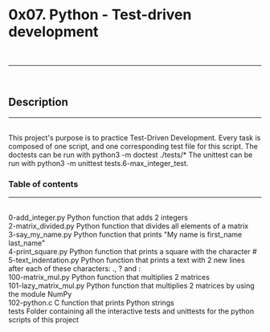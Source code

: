 <h1>0x07. Python - Test-driven development</h1>
<br>
<hr>
<br>
<h2>Description</h2>
<hr>
<br>
This project's purpose is to practice Test-Driven Development. Every task is composed of one script, and one corresponding test file for this script. The doctests can be run with python3 -m doctest ./tests/* The unittest can be run with python3 -m unittest tests.6-max_integer_test.
<br>
<h3>Table of contents</h3>
<hr>
<br>
0-add_integer.py	Python function that adds 2 integers
<br>
2-matrix_divided.py	Python function that divides all elements of a matrix
<br>
3-say_my_name.py	Python function that prints "My name is first_name last_name"
<br>
4-print_square.py	Python function that prints a square with the character #
<br>
5-text_indentation.py	Python function that prints a text with 2 new lines after each of these characters: ., ? and :
<br>
100-matrix_mul.py	Python function that multiplies 2 matrices
<br>
101-lazy_matrix_mul.py	Python function that multiplies 2 matrices by using the module NumPy
<br>
102-python.c	C function that prints Python strings
<br>
tests	Folder containing all the interactive tests and unittests for the python scripts of this project